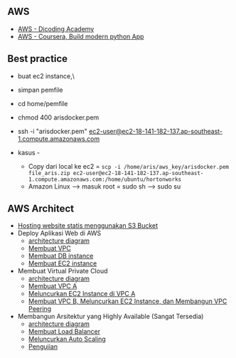 ## AWS
- [AWS - Dicoding Academy](https://github.com/ArisOther/aws-dicoding)
- [AWS - Coursera, Build modern python App](https://github.com/ArisOther/deploy/blob/main/aws_coursera_pythonApp.md)

## Best practice
- buat ec2 instance,\
- simpan pemfile
- cd home/pemfile
- chmod 400 arisdocker.pem
- ssh -i "arisdocker.pem" ec2-user@ec2-18-141-182-137.ap-southeast-1.compute.amazonaws.com

- kasus - 
  - Copy dari local ke ec2 = `scp -i /home/aris/aws_key/arisdocker.pem file_aris.zip ec2-user@ec2-18-141-182-137.ap-southeast-1.compute.amazonaws.com:/home/ubuntu/hortonworks`
  - Amazon Linux --> masuk root = sudo sh --> sudo su
 
## AWS Architect
- [Hosting website statis menggunakan S3 Bucket](https://www.dicoding.com/academies/266/tutorials/13472)
- Deploy Aplikasi Web di AWS
  - [architecture diagram](https://www.dicoding.com/academies/266/tutorials/13537)
  - [Membuat VPC](https://www.dicoding.com/academies/266/tutorials/13542)
  - [Membuat DB instance](https://www.dicoding.com/academies/266/tutorials/13547)
  - [Membuat EC2 instance](https://www.dicoding.com/academies/266/tutorials/13552)
- Membuat Virtual Private Cloud
  - [architecture diagram](https://www.dicoding.com/academies/266/tutorials/13592)
  - [Membuat VPC A](https://www.dicoding.com/academies/266/tutorials/16428)
  - [Meluncurkan EC2 Instance di VPC A](https://www.dicoding.com/academies/266/tutorials/16430)
  - [Membuat VPC B, Meluncurkan EC2 Instance, dan Membangun VPC Peering](https://www.dicoding.com/academies/266/tutorials/16455)
- Membangun Arsitektur yang Highly Available (Sangat Tersedia)
  - [architecture diagram](https://www.dicoding.com/academies/266/tutorials/13668)
  - [Membuat Load Balancer](https://www.dicoding.com/academies/266/tutorials/16435)
  - [Meluncurkan Auto Scaling](https://www.dicoding.com/academies/266/tutorials/16440)
  - [Pengujian](https://www.dicoding.com/academies/266/tutorials/16445)
